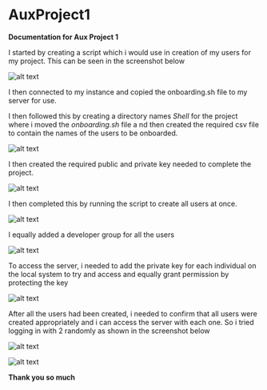# AuxProject1

**Documentation for Aux Project 1**

I started by creating a script which i would use in creation of my users for my project. This can be seen in the screenshot below

![alt text](./Images/Script%20creation.png)

I then connected to my instance and copied the onboarding.sh file to my server for use.

I then followed this by creating a directory names *Shell* for the project where i moved the *onboarding.sh* file a nd then created the required csv file to contain the names of the users to be onboarded.

![alt text](./Images/Create%20Shell%20Dir%20%26%20Names.png)

I then created the required public and private key needed to complete the project.

![alt text](./Images/Create%20Authorization%20keys.png)

I then completed this by running the script to create all users at once.

![alt text](./Images/Run%20script.png)

I equally added a developer group for all the users

![alt text](./Images/Create%20group.png)

To access the server, i needed to add the private key for each individual on the local system to try and access and equally grant permission by protecting the key

![alt text](./Images/Add%20private%20key%20and%20grant%20permission.png)

After all the users had been created, i needed to confirm that all users were created appropriately and i can access the server with each one. So i tried logging in with 2 randomly as shown in the screenshot below

![alt text](./Images/Connection%20User%201.png)

![alt text](./Images/Connection%20User%202.png)

**Thank you so much**




